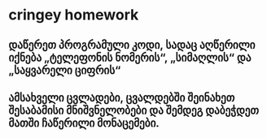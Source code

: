 # cringey homework

## დაწერეთ პროგრამული კოდი, სადაც აღწერილი იქნება „ტელეფონის ნომერის“, „სიმაღლის“ და „საყვარელი ციფრის“ 
## ამსახველი ცვლადები, ცვალდებში შეინახეთ შესაბამისი მნიშვნელობები და შემდეგ დაბეჭდეთ მათში ჩაწერილი მონაცემები.
